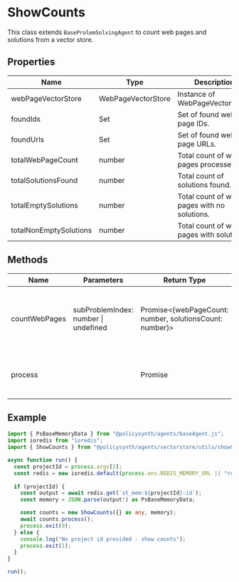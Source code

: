 # ShowCounts

This class extends `BaseProlemSolvingAgent` to count web pages and solutions from a vector store.

## Properties

| Name                  | Type                  | Description                                      |
|-----------------------|-----------------------|--------------------------------------------------|
| webPageVectorStore    | WebPageVectorStore    | Instance of WebPageVectorStore.                  |
| foundIds              | Set<string>           | Set of found web page IDs.                       |
| foundUrls             | Set<string>           | Set of found web page URLs.                      |
| totalWebPageCount     | number                | Total count of web pages processed.              |
| totalSolutionsFound   | number                | Total count of solutions found.                  |
| totalEmptySolutions   | number                | Total count of web pages with no solutions.      |
| totalNonEmptySolutions| number                | Total count of web pages with solutions.         |

## Methods

| Name            | Parameters                          | Return Type                  | Description                                      |
|-----------------|-------------------------------------|------------------------------|--------------------------------------------------|
| countWebPages   | subProblemIndex: number \| undefined| Promise<{webPageCount: number, solutionsCount: number}> | Counts web pages and solutions for a given sub-problem index. |
| process         |                                     | Promise<void>                | Processes counts for web pages and solutions.    |

## Example

```typescript
import { PsBaseMemoryData } from "@policysynth/agents/baseAgent.js";
import ioredis from "ioredis";
import { ShowCounts } from "@policysynth/agents/vectorstore/utils/showCounts.js";

async function run() {
  const projectId = process.argv[2];
  const redis = new ioredis.default(process.env.REDIS_MEMORY_URL || "redis://localhost:6379");
  
  if (projectId) {
    const output = await redis.get(`st_mem:${projectId}:id`);
    const memory = JSON.parse(output!) as PsBaseMemoryData;

    const counts = new ShowCounts({} as any, memory);
    await counts.process();
    process.exit(0);
  } else {
    console.log("No project id provided - show counts");
    process.exit(1);
  }
}

run();
```